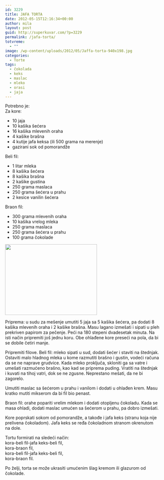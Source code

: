 ```yaml
---
id: 3229
title: JAFA TORTA
date: 2012-05-15T12:16:34+00:00
author: mila
layout: post
guid: http://superkuvar.com/?p=3229
permalink: /jafa-torta/
totvreme:
  - ""
image: /wp-content/uploads/2012/05/Jaffa-torta-940x198.jpg
categories:
  - Torte
tags:
  - čokolada
  - keks
  - maslac
  - mleko
  - orasi
  - jaja
---
```

Potrebno je:  
Za kore:

  * 10 jaja
  * 10 kašika šećera
  * 16 kašika mlevenih oraha
  * 4 kašike brašna
  * 4 kutije jafa keksa (ili 500 grama na merenje)
  * gazirani sok od pomorandže

Beli fil:

  * 1 litar mleka
  * 8 kašika šećera
  * 8 kašika brašna
  * 2 kašike gustina
  * 250 grama maslaca
  * 250 grama šećera u prahu
  * 2 kesice vanilin šećera

Braon fil:

  * 300 grama mlevenih oraha
  * 10 kašika vrelog mleka
  * 250 grama maslaca
  * 250 grama šećera u prahu
  * 100 grama čokolade

<img class="alignnone size-medium wp-image-3230" title="Jaffa torta" src="//superkuvar.com/wp-content/uploads/2012/05/Jaffa-torta-e1337082039393-300x230.jpg" alt="" width="300" height="230" /> 

Priprema: u sudu za mešenje umutiti 5 jaja sa 5 kašika šećera, pa dodati 8 kašika mlevenih oraha i 2 kašike brašna. Masu lagano izmešati i sipati u pleh prekriven papirom za pečenje. Peći na 180 stepeni dvadesetak minuta. Na isti način pripremiti još jednu koru. Obe ohlađene kore preseći na pola, da bi se dobile četiri manje.

Pripremiti filove. Beli fil: mleko sipati u sud, dodati šećer i staviti na štednjak. Ostaviti malo hladnog mleka u kome razmutiti brašno i gustin, vodeći računa da se ne naprave grudvice. Kada mleko proključa, skloniti ga sa vatre i umešati razmućeno brašno, kao kad se priprema puding. Vratiti na štednjak i kuvati na tihoj vatri, dok se ne zgusne. Neprestano mešati, da ne bi zagorelo.

Umutiti maslac sa šećerom u prahu i vanilom i dodati u ohlađen krem. Masu kratko mutiti mikserom da bi fil bio penast.

Braon fil: orahe popariti vrelim mlekom i dodati otopljenu čokoladu. Kada se masa ohladi, dodati maslac umućen sa šećerom u prahu, pa dobro izmešati.

Kore poprskati sokom od pomorandže, a takođe i jafa keks (stranu koja nije prelivena čokoladom). Jafa keks se ređa čokoladnom stranom okrenutom na dole.

Tortu formirati na sledeći način:  
kora-beli fil-jafa keks-beli fil,  
kora-braon fil,  
kora-beli fil-jafa keks-beli fil,  
kora-braon fil.

Po želji, torta se može ukrasiti umućenim šlag kremom ili glazurom od čokolade.